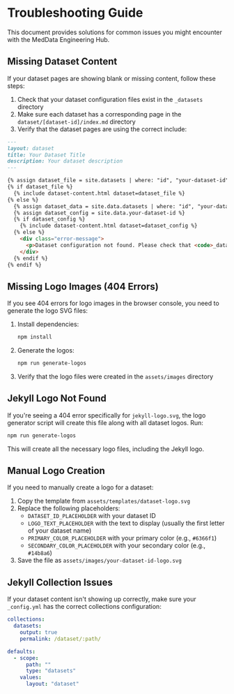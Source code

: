 # Troubleshooting Guide

This document provides solutions for common issues you might encounter with the MedData Engineering Hub.

## Missing Dataset Content

If your dataset pages are showing blank or missing content, follow these steps:

1. Check that your dataset configuration files exist in the `_datasets` directory
2. Make sure each dataset has a corresponding page in the `dataset/[dataset-id]/index.md` directory
3. Verify that the dataset pages are using the correct include:

```markdown
---
layout: dataset
title: Your Dataset Title
description: Your dataset description
---

{% assign dataset_file = site.datasets | where: "id", "your-dataset-id" | first %}
{% if dataset_file %}
  {% include dataset-content.html dataset=dataset_file %}
{% else %}
  {% assign dataset_data = site.data.datasets | where: "id", "your-dataset-id" | first %}
  {% assign dataset_config = site.data.your-dataset-id %}
  {% if dataset_config %}
    {% include dataset-content.html dataset=dataset_config %}
  {% else %}
    <div class="error-message">
      <p>Dataset configuration not found. Please check that <code>_datasets/your-dataset-id.yml</code> exists and is properly formatted.</p>
    </div>
  {% endif %}
{% endif %}
```

## Missing Logo Images (404 Errors)

If you see 404 errors for logo images in the browser console, you need to generate the logo SVG files:

1. Install dependencies:
   ```bash
   npm install
   ```

2. Generate the logos:
   ```bash
   npm run generate-logos
   ```

3. Verify that the logo files were created in the `assets/images` directory

## Jekyll Logo Not Found

If you're seeing a 404 error specifically for `jekyll-logo.svg`, the logo generator script will create this file along with all dataset logos. Run:

```bash
npm run generate-logos
```

This will create all the necessary logo files, including the Jekyll logo.

## Manual Logo Creation

If you need to manually create a logo for a dataset:

1. Copy the template from `assets/templates/dataset-logo.svg`
2. Replace the following placeholders:
   - `DATASET_ID_PLACEHOLDER` with your dataset ID
   - `LOGO_TEXT_PLACEHOLDER` with the text to display (usually the first letter of your dataset name)
   - `PRIMARY_COLOR_PLACEHOLDER` with your primary color (e.g., `#6366f1`)
   - `SECONDARY_COLOR_PLACEHOLDER` with your secondary color (e.g., `#14b8a6`)
3. Save the file as `assets/images/your-dataset-id-logo.svg`

## Jekyll Collection Issues

If your dataset content isn't showing up correctly, make sure your `_config.yml` has the correct collections configuration:

```yaml
collections:
  datasets:
    output: true
    permalink: /dataset/:path/

defaults:
  - scope:
      path: ""
      type: "datasets"
    values:
      layout: "dataset"
``` 